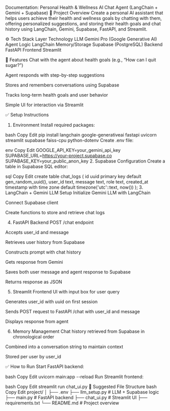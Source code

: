  Documentation: Personal Health & Wellness AI Chat Agent (LangChain + Gemini + Supabase)
📌 Project Overview
Create a personal AI assistant that helps users achieve their health and wellness goals by chatting with them, offering personalized suggestions, and storing their health goals and chat history using LangChain, Gemini, Supabase, FastAPI, and Streamlit.

⚙️ Tech Stack
Layer	Technology
LLM	Gemini Pro (Google Generative AI)
Agent Logic	LangChain
Memory/Storage	Supabase (PostgreSQL)
Backend	FastAPI
Frontend	Streamlit

🧠 Features
Chat with the agent about health goals (e.g., “How can I quit sugar?”)

Agent responds with step-by-step suggestions

Stores and remembers conversations using Supabase

Tracks long-term health goals and user behavior

Simple UI for interaction via Streamlit

✅ Setup Instructions
1. Environment
Install required packages:

bash
Copy
Edit
pip install langchain google-generativeai fastapi uvicorn streamlit supabase faiss-cpu python-dotenv
Create .env file:

env
Copy
Edit
GOOGLE_API_KEY=your_gemini_api_key
SUPABASE_URL=https://your-project.supabase.co
SUPABASE_KEY=your_public_anon_key
2. Supabase Configuration
Create a table in Supabase SQL editor:

sql
Copy
Edit
create table chat_logs (
  id uuid primary key default gen_random_uuid(),
  user_id text,
  message text,
  role text,
  created_at timestamp with time zone default timezone('utc'::text, now())
);
3. LangChain + Gemini LLM Setup
Initialize Gemini LLM with LangChain

Connect Supabase client

Create functions to store and retrieve chat logs

4. FastAPI Backend
POST /chat endpoint

Accepts user_id and message

Retrieves user history from Supabase

Constructs prompt with chat history

Gets response from Gemini

Saves both user message and agent response to Supabase

Returns response as JSON

5. Streamlit Frontend
UI with input box for user query

Generates user_id with uuid on first session

Sends POST request to FastAPI /chat with user_id and message

Displays response from agent

6. Memory Management
Chat history retrieved from Supabase in chronological order

Combined into a conversation string to maintain context

Stored per user by user_id


✅ How to Run
Start FastAPI backend:

bash
Copy
Edit
uvicorn main:app --reload
Run Streamlit frontend:

bash
Copy
Edit
streamlit run chat_ui.py
📁 Suggested File Structure
bash
Copy
Edit
project/
│
├── .env
├── llm_setup.py          # LLM + Supabase logic
├── main.py               # FastAPI backend
├── chat_ui.py            # Streamlit UI
├── requirements.txt
└── README.md             # Project overview
